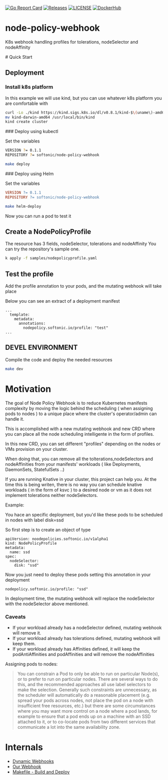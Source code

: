 [![Go Report Card](https://goreportcard.com/badge/softonic/node-policy-webhook)](https://goreportcard.com/report/softonic/node-policy-webhook)
[![Releases](https://img.shields.io/github/release-pre/softonic/node-policy-webhook.svg?sort=semver)](https://github.com/softonic/node-policy-webhook/releases)
[![LICENSE](https://img.shields.io/github/license/softonic/node-policy-webhook.svg)](https://github.com/softonic/node-policy-webhook/blob/master/LICENSE)
[![DockerHub](https://img.shields.io/docker/pulls/softonic/node-policy-webhook.svg)](https://hub.docker.com/r/softonic/node-policy-webhook)


# node-policy-webhook
K8s webhook handling profiles for tolerations, nodeSelector and nodeAffinity


# Quick Start

## Deployment


### Install k8s platform

In this example we will use kind, but you can use whatever k8s platform you are comfortable with

```bash
curl -Lo ./kind https://kind.sigs.k8s.io/dl/v0.8.1/kind-$\(uname\)-amd64
mv kind-darwin-amd64 /usr/local/bin/kind
kind create cluster
```

### Deploy using kubectl 


Set the variables 

```bash
VERSION ?= 0.1.1
REPOSITORY ?= softonic/node-policy-webhook
```


```bash
make deploy
```


### Deploy using Helm


Set the variables

```Makefile
VERSION ?= 0.1.1
REPOSITORY ?= softonic/node-policy-webhook
```

```bash
make helm-deploy
```

Now you can run a pod to test it

## Create a NodePolicyProfile

The resource has 3 fields, nodeSelector, tolerations and nodeAffinity
You can try the repository's sample one.

```bash
k apply -f samples/nodepolicyprofile.yaml
```

## Test the profile

Add the profile annotation to your pods, and the mutating webhook will take place

Below you can see an extract of a deployment manifest

```
...
  template:
    metadata:
      annotations:
        nodepolicy.softonic.io/profile: "test"
...
```


## DEVEL ENVIRONMENT

Compile the code and deploy the needed resources

```bash
make dev
```


# Motivation


The goal of Node Policy Webhook is to reduce Kubernetes manifests complexity by 
moving the logic behind the scheduling ( when assigning pods to nodes ) 
to a unique place where the cluster's operator/admin can handle it. 

This is accomplished with a new mutating webhook and new CRD where you can place all the node scheduling intelligente 
in the form of profiles.

In this new CRD, you can set different "profiles" depending on the nodes or VMs provision on your cluster.

When doing that, you can remove all the tolterations,nodeSelectors and nodeAffinities from your 
manifests' workloads ( like Deployments, DaemonSets, StatefulSets ..)

If you are running Knative in your cluster, this project can help you. At the time this is being writen, 
there is no way you can schedule knative workloads ( in the form of ksvc ) to a desired node or vm 
as it does not implement tolerations neither nodeSelectors.


Example:

You hace an specific deployment, but you'd like these pods to be scheduled in nodes  with label disk=ssd

So first step is to create an object of type 

```
apiVersion: noodepolicies.softonic.io/v1alpha1
kind: NodePolicyProfile
metadata:
  name: ssd
spec:
  nodeSelector:
    disk: "ssd"
```


Now you just need to deploy these pods setting this annotation in your deployment

```
nodepolicy.softonic.io/profile: "ssd"
```

In deployment time, the mutating webhook will replace the nodeSelector with the nodeSelector above mentioned.


### Caveats


* If your workload already has a nodeSelector defined, mutating webhook will remove it.
* If your workload already has tolerations defined, mutating webhook will keep them.
* If your workload already has Affinities defined, it will keep the podAntiAffinities and podAffinities 
and will remove the nodeAffinities 





Assigning pods to nodes:

> You can constrain a Pod to only be able to run on particular Node(s), or to prefer to run on particular nodes. 
> There are several ways to do this, and the recommended approaches all use label selectors to make the selection. 
> Generally such constraints are unnecessary, as the scheduler will automatically do a reasonable 
> placement (e.g. spread your pods across nodes, not place the pod on a node with insufficient free resources, etc.) 
> but there are some circumstances where you may want more control on a node where a pod lands, for example to ensure 
> that a pod ends up on a machine with an SSD attached to it, or to co-locate pods from two different 
> services that communicate a lot into the same availability zone.



# Internals


* [Dynamic Webhooks](docs/internals.md)
* [Our Webhook](docs/webhook.md)
* [Makefile - Build and Deploy](docs/makefile.md)
